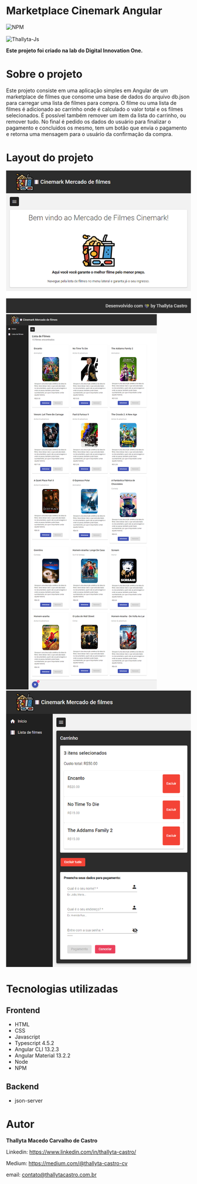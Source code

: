 # Marketplace Cinemark Angular
![NPM](https://img.shields.io/npm/l/react)

<img align="center" alt="Thallyta-Js" height="200" width="300" src="https://cdn.jsdelivr.net/gh/devicons/devicon/icons/angularjs/angularjs-original-wordmark.svg" />

<b> Este projeto foi criado na lab do Digital Innovation One. </b>

# Sobre o projeto
Este projeto consiste em uma aplicação simples em Angular de um marketplace de filmes que consome uma base de dados do arquivo db.json para carregar uma lista de filmes para compra.
O filme ou uma lista de filmes é adicionado ao carrinho onde é calculado o valor total e os filmes selecionados. É possível também remover um item da lista do carrinho, ou remover tudo. 
No final é pedido os dados do usuário para finalizar o pagamento e concluidos os mesmo, tem um botão que envia o pagamento e retorna uma mensagem para o usuário da confirmação da compra.

# Layout do projeto

![Home](1.png)
![Lista de Filmes](2.png)
![Carrinho](3.png)

# Tecnologias utilizadas
## Frontend

* HTML
* CSS 
* Javascript
* Typescript 4.5.2
* Angular CLI 13.2.3
* Angular Material 13.2.2
* Node
* NPM

## Backend

* json-server

# Autor
<b>Thallyta Macedo Carvalho de Castro</b>

Linkedin: https://www.linkedin.com/in/thallyta-castro/

Medium: https://medium.com/@thallyta-castro-cv

email: contato@thallytacastro.com.br
